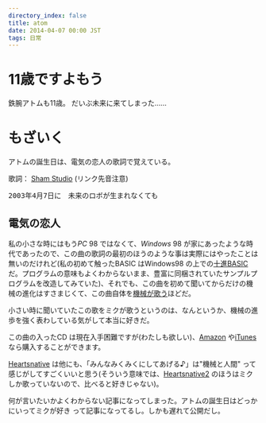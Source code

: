 ```yaml
---
directory_index: false
title: atom
date: 2014-04-07 00:00 JST
tags: 日常
---
```


# 11歳ですよもう
鉄腕アトムも11歳。 だいぶ未来に来てしまった……

# もざいく
アトムの誕生日は、電気の恋人の歌詞で覚えている。

歌詞： [Sham Studio](http://www.sham.jp/studio/sound/denki/index.shtml) (リンク先音注意)

<pre>2003年4月7日に　未来のロボが生まれなくても</pre>

## 電気の恋人
私の小さな時にはもう*PC* 98 ではなくて、*Windows* 98 が家にあったような時代であったので、この曲の歌詞の最初のほうのような事は実際にはやったことは無いのだけれど(私の初めて触ったBASIC はWindows98 の上での[十進BASIC](http://hp.vector.co.jp/authors/VA008683/)だ。プログラムの意味もよくわからないまま、豊富に同梱されていたサンプルプログラムを改造してみていた)、それでも、この曲を初めて聞いてからだけの機械の進化はすさまじくて、この曲自体を[機械が歌う](http://www.enterbrain.co.jp/magical-cute/sp/heartsnative/songlist.html)ほどだ。

小さい時に聞いていたこの歌をミクが歌うというのは、なんというか、機械の進歩を強く表わしている気がして本当に好きだ。

この曲の入ったCD は現在入手困難ですが(わたしも欲しい)、[Amazon](http://www.amazon.co.jp/dp/B00569BHDY) や[iTunes](https://itunes.apple.com/jp/album/id106636118) なら購入することができます。

[Heartsnative](http://www.enterbrain.co.jp/magical-cute/sp/heartsnative/) は他にも、「みんなみくみくにしてあげる♪」は"機械と人間" って感じがしてすごくいいと思う(そういう意味では、[Heartsnative2](http://www.mosaictune.com/) のほうはミクしか歌っていないので、比べると好きじゃない)。

何が言いたいかよくわからない記事になってしまった。アトムの誕生日はどっかにいってミクが好き って記事になってるし。しかも遅れて公開だし。
